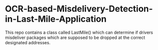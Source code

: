 # OCR-based-Misdelivery-Detection-in-Last-Mile-Application
This repo contains a class called LastMile() which can determine if drivers misdeliver packages which are supposed to be dropped at the correct designated addresses.
